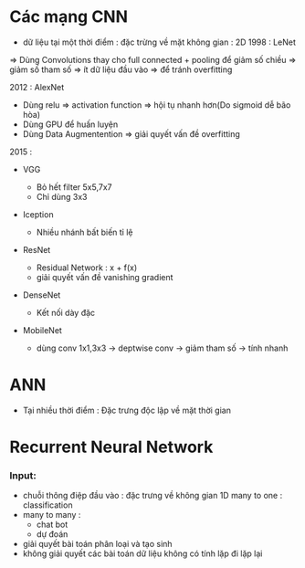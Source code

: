# Các mạng CNN
* dữ liệu tại một thời điểm : đặc trừng về mặt không gian : 2D
1998 : LeNet

=> Dùng Convolutions thay cho full connected  + pooling để giảm số chiều => giảm số tham số => ít dữ liệu đầu vào => để tránh overfitting

2012 : AlexNet

* Dùng relu => activation function => hội tụ nhanh hơn(Do sigmoid dễ bão hòa)
* Dùng GPU để huấn luyện
* Dùng Data Augmentention => giải quyết vấn đề overfitting


2015 : 
* VGG
    
    * Bỏ hết filter 5x5,7x7
    * Chỉ dùng 3x3

* Iception
    * Nhiều nhánh bất biến tỉ lệ
* ResNet
    * Residual Network : x + f(x)
    * giải quyết vấn đề vanishing gradient
* DenseNet
    * Kết nối dày đặc
* MobileNet
    * dùng conv 1x1,3x3 -> deptwise conv -> giảm tham số -> tính nhanh
# ANN
* Tại nhiều thời điểm : Đặc trưng độc lập về mặt thời gian
# Recurrent Neural Network
### Input:
* chuỗi thông điệp đầu vào : đặc trưng về không gian 1D
many to one : classification
* many to many : 
    * chat bot
    * dự đoán
* giải quyết bài toán phân loại và tạo sinh
* không giải quyết các bài toán dữ liệu không có tính lặp đi lặp lại 
